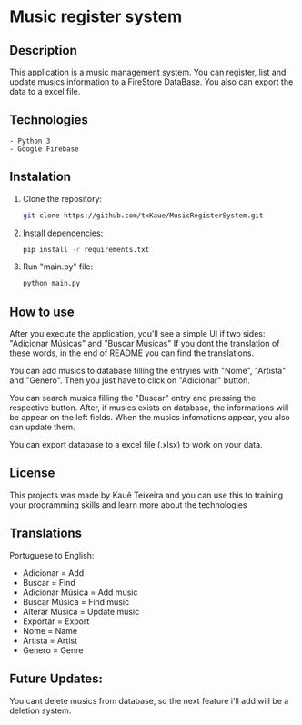 # Music register system

## Description
This application is a music management system. You can register, list and update musics information to a FireStore DataBase.
You also can export the data to a excel file.

## Technologies
    - Python 3
    - Google Firebase

## Instalation
1. Clone the repository:
    ```bash
    git clone https://github.com/txKaue/MusicRegisterSystem.git
    ```

2. Install dependencies:
    ```bash
    pip install -r requirements.txt
    ```

3. Run "main.py" file:
    ```bash
    python main.py
    ```

## How to use

After you execute the application, you'll see a simple UI if two sides: "Adicionar Músicas" and "Buscar Músicas"
If you dont the translation of these words, in the end of README you can find the translations.

You can add musics to database filling the entryies with "Nome", "Artista" and "Genero". Then you just have to click on "Adicionar" button.

You can search musics filling the "Buscar" entry and pressing the respective button. After, if musics exists on database, the informations will be appear on the left fields.
When the musics infomations appear, you also can update them.

You can export database to a excel file (.xlsx) to work on your data.

## License
This projects was made by Kauê Teixeira and you can use this to training your programming skills and learn more about the technologies

## Translations
Portuguese to English:
- Adicionar = Add
- Buscar = Find
- Adicionar Música = Add music
- Buscar Música = Find music
- Alterar Música = Update music
- Exportar = Export
- Nome = Name
- Artista = Artist
- Genero = Genre

## Future Updates:

You cant delete musics from database, so the next feature i'll add will be a deletion system.